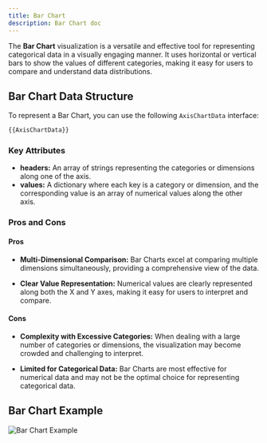 ```yaml
---
title: Bar Chart
description: Bar Chart doc
---
```


The **Bar Chart** visualization is a versatile and effective tool for representing categorical data in a visually engaging manner. It uses horizontal or vertical bars to show the values of different categories, making it easy for users to compare and understand data distributions.

## Bar Chart Data Structure

To represent a Bar Chart, you can use the following `AxisChartData` interface:

```typescript
{{AxisChartData}}
```
### Key Attributes

- **headers:** An array of strings representing the categories or dimensions along one of the axis.
- **values:** A dictionary where each key is a category or dimension, and the corresponding value is an array of numerical values along the other axis. 


### Pros and Cons

#### Pros
- **Multi-Dimensional Comparison:** Bar Charts excel at comparing multiple dimensions simultaneously, providing a comprehensive view of the data.

- **Clear Value Representation:** Numerical values are clearly represented along both the X and Y axes, making it easy for users to interpret and compare.

#### Cons
- **Complexity with Excessive Categories:** When dealing with a large number of categories or dimensions, the visualization may become crowded and challenging to interpret.

- **Limited for Categorical Data:** Bar Charts are most effective for numerical data and may not be the optimal choice for representing categorical data.

## Bar Chart Example

![Bar Chart Example](/Illustry-monorepo/bar-chart.gif)
